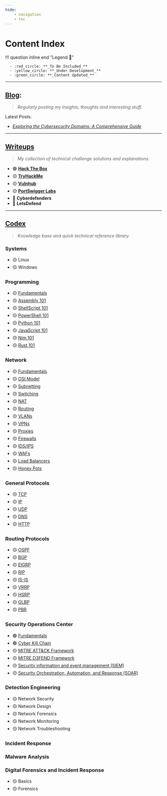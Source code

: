 ```yaml
---
hide:
    - navigation
    - toc
---
```


# **Content Index**

!!! question inline end "Legend :traffic_light:"

      - :red_circle: **_To Be Included_**
      - :yellow_circle: **_Under Development_**
      - :green_circle: **_Content Updated_**  

---  

## [**Blog**](../blog/index.md): 

> _Regularly posting my insights, thoughts and interesting stuff._  

Latest Posts:  
- [_Exploring the Cybersecurity Domains: A Comprehensive Guide_](../blog/posts/cybersecurity-domains.md)

--- 

## [**Writeups**](../writeups/index.md)

> _My collection of technical challenge solutions and explanations._

- :green_circle: [**Hack The Box**](../writeups/htb/index.md)  
- :yellow_circle: [**TryHackMe**](../writeups/thm/index.md)
- :yellow_circle: [**Vulnhub**](../writeups/vulnhub/index.md)
- :yellow_circle: [**PortSwigger Labs**](../writeups/portswigger/index.md)  
- :red_circle: **Cyberdefenders**
- :red_circle: **LetsDefend**

---

## [**Codex**](../codex/index.md) 

> _Knowledge base and quick technical reference library._  

### **Systems**  
- :yellow_circle: Linux  
- :yellow_circle: Windows  

### **Programming**  
- :yellow_circle: [Fundamentals](../codex/programming/index.md)
- :yellow_circle: [Assembly 101](../codex/programming/assembly.md)  
- :yellow_circle: [ShellScript 101](../codex/programming/shellscript.md)  
- :yellow_circle: [PowerShell 101](../codex/programming/powershell.md)  
- :yellow_circle: [Python 101](../codex/programming/python.md)  
- :yellow_circle: [JavaScript 101](../codex/programming/javascript.md)  
- :yellow_circle: [Nim 101](../codex/programming/nim.md)  
- :yellow_circle: [Rust 101](../codex/programming/rust.md)  

### **Network**  
- :yellow_circle: [Fundamentals](../codex/networking/index.md)  
- :yellow_circle: [OSI Model](../codex/networking/osi.md)
- :yellow_circle: [Subnetting](../codex/networking/subnetting.md)  
- :yellow_circle: [Switching](../codex/networking/switching.md)  
- :yellow_circle: [NAT](../codex/networking/nat.md)
- :yellow_circle: [Routing](../codex/networking/routing.md)  
- :yellow_circle: [VLANs](../codex/networking/vlan.md)  
- :yellow_circle: [VPNs](../codex/networking/vpn.md)  
- :yellow_circle: [Proxies](../codex/networking/proxy.md)
- :yellow_circle: [Firewalls](../codex/networking/firewall.md)  
- :yellow_circle: [IDS/IPS](../codex/networking/ids-ips.md)  
- :yellow_circle: [WAFs](../codex/networking/waf.md)
- :yellow_circle: [Load Balancers](../codex/networking/load-balancer.md)
- :yellow_circle: [Honey Pots](../codex/networking/honeypot.md)

### **General Protocols**    
- :yellow_circle: [TCP](../codex/protocols/tcp.md) 
- :yellow_circle: [IP](../codex/protocols/ip.md)  
- :yellow_circle: [UDP](../codex/protocols/udp.md)
- :yellow_circle: [DNS](../codex/protocols/dns.md)
- :yellow_circle: [HTTP](../codex/protocols/http.md)

### **Routing Protocols**
- :yellow_circle: [OSPF](../codex/protocols/ospf.md)
- :yellow_circle: [BGP](../codex/protocols/bgp.md)
- :yellow_circle: [EIGRP](../codex/protocols/eigrp.md)
- :yellow_circle: [RIP](../codex/protocols/rip.md)
- :yellow_circle: [IS-IS](../codex/protocols/isis.md)
- :yellow_circle: [VRRP](../codex/protocols/vrrp.md)
- :yellow_circle: [HSRP](../codex/protocols/hsrp.md)
- :yellow_circle: [GLBP](../codex/protocols/glbp.md)
- :yellow_circle: [PBR](../codex/protocols/pbr.md)


### **Security Operations Center**    
- :green_circle: [Fundamentals](../codex/soc/index.md)
- :green_circle: [Cyber Kill Chain](../codex/soc/cyberkillchain.md)
- :yellow_circle: [MITRE ATT&CK Framework](../codex/soc/mitre-attck.md)
- :yellow_circle: [MITRE D3FEND Framework](../codex/soc/mitre-defend.md)
- :yellow_circle: [Security information and event management (SIEM)](../codex/soc/siem.md)
- :yellow_circle: [Security Orchestration, Automation, and Response (SOAR)](../codex/soc/soar.md)

### **Detection Engineering**  
- :yellow_circle: Network Security
- :yellow_circle: Network Design
- :yellow_circle: Network Forensics
- :yellow_circle: Network Monitoring
- :yellow_circle: Network Troubleshooting

### **Incident Response**  

### **Malware Analysis**  

### **Digital Forensics and Incident Response**  
- :yellow_circle: Basics
- :yellow_circle: Forensics

